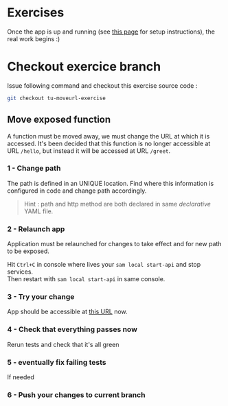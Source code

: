 # Exercises

Once the app is up and running (see [this page](https://github.com/bensoille/lambda-tu-exercise/blob/master/README.md) for setup instructions), the real work begins :)

# Checkout exercice branch

Issue following command and checkout this exercise source code :    
```bash
git checkout tu-moveurl-exercise
```

## Move exposed function

A function must be moved away, we must change the URL at which it is accessed.
It's been decided that this function is no longer accessible at URL `/hello`, but instead it will be accessed at URL `/greet`.

### 1 - Change path
The path is defined in an UNIQUE location. Find where this information is configured in code and change path accordingly.
> Hint : path and http method are both declared in same *declarative* YAML file.

### 2 - Relaunch app
Application must be relaunched for changes to take effect and for new path to be exposed.

Hit `Ctrl+C` in console where lives your `sam local start-api` and stop services.    
Then restart with `sam local start-api` in same console.

### 3 - Try your change
App should be accessible at [this URL](http://127.0.0.1:3000/greet) now.

### 4 - Check that everything passes now
Rerun tests and check that it's all green

### 5 - eventually fix failing tests
If needed

### 6 - Push your changes to current branch

